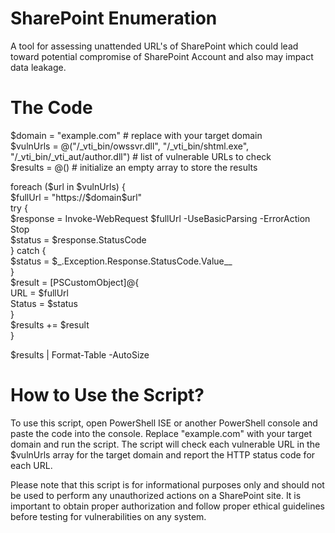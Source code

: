 # SharePoint Enumeration
A tool for assessing unattended URL's of SharePoint which could lead toward potential compromise of SharePoint Account and also may impact data leakage.


# The Code

$domain = "example.com" # replace with your target domain<br>
$vulnUrls = @("/_vti_bin/owssvr.dll", "/_vti_bin/shtml.exe", "/_vti_bin/_vti_aut/author.dll") # list of vulnerable URLs to check <br>
$results = @() # initialize an empty array to store the results <br>

foreach ($url in $vulnUrls) { <br>
    $fullUrl = "https://$domain$url" <br>
    try { <br>
        $response = Invoke-WebRequest $fullUrl -UseBasicParsing -ErrorAction Stop <br>
        $status = $response.StatusCode <br>
    } catch { <br>
        $status = $_.Exception.Response.StatusCode.Value__ <br>
    } <br>
    $result = [PSCustomObject]@{ <br>
        URL = $fullUrl <br>
        Status = $status <br>
    } <br>
    $results += $result <br>
} <br>

$results | Format-Table -AutoSize

# How to Use the Script?
To use this script, open PowerShell ISE or another PowerShell console and paste the code into the console. Replace "example.com" with your target domain and run the script. The script will check each vulnerable URL in the $vulnUrls array for the target domain and report the HTTP status code for each URL.

Please note that this script is for informational purposes only and should not be used to perform any unauthorized actions on a SharePoint site. It is important to obtain proper authorization and follow proper ethical guidelines before testing for vulnerabilities on any system.
